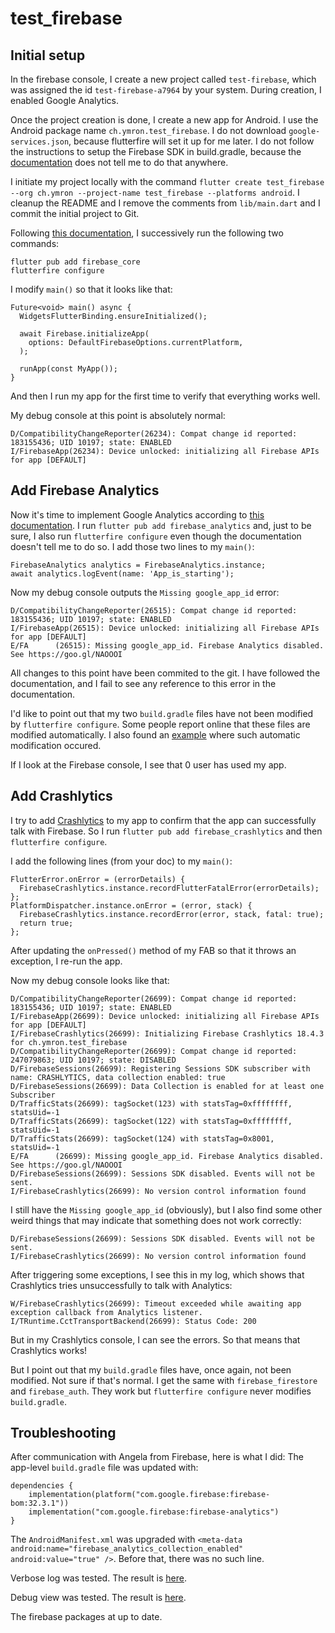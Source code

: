 # test_firebase

## Initial setup
In the firebase console, I create a new project called `test-firebase`, which was assigned the id `test-firebase-a7964` by your system. During creation, I enabled Google Analytics.

Once the project creation is done, I create a new app for Android. I use the Android package name `ch.ymron.test_firebase`. I do not download `google-services.json`, because flutterfire will set it up for me later. I do not follow the instructions to setup the Firebase SDK in build.gradle, because the [documentation](https://firebase.google.com/docs/flutter/setup?authuser=0&hl=en&platform=android) does not tell me to do that anywhere.

I initiate my project locally with the command `flutter create test_firebase --org ch.ymron --project-name test_firebase --platforms android`. I cleanup the README and I remove the comments from `lib/main.dart` and I commit the initial project to Git.

Following [this documentation](https://firebase.google.com/docs/flutter/setup?authuser=0&hl=en&platform=android), I successively run the following two commands:
```
flutter pub add firebase_core
flutterfire configure
```
I modify `main()` so that it looks like that:
```
Future<void> main() async {
  WidgetsFlutterBinding.ensureInitialized();

  await Firebase.initializeApp(
    options: DefaultFirebaseOptions.currentPlatform,
  );

  runApp(const MyApp());
}
```
And then I run my app for the first time to verify that everything works well.

My debug console at this point is absolutely normal:
```
D/CompatibilityChangeReporter(26234): Compat change id reported: 183155436; UID 10197; state: ENABLED
I/FirebaseApp(26234): Device unlocked: initializing all Firebase APIs for app [DEFAULT]
```

## Add Firebase Analytics
Now it's time to implement Google Analytics according to [this documentation](https://firebase.google.com/docs/analytics/get-started?platform=flutter&authuser=0).
I run `flutter pub add firebase_analytics` and, just to be sure, I also run `flutterfire configure` even though the documentation doesn't tell me to do so. I add those two lines to my `main()`:
```
FirebaseAnalytics analytics = FirebaseAnalytics.instance;
await analytics.logEvent(name: 'App_is_starting');
```

Now my debug console outputs the `Missing google_app_id` error:
```
D/CompatibilityChangeReporter(26515): Compat change id reported: 183155436; UID 10197; state: ENABLED
I/FirebaseApp(26515): Device unlocked: initializing all Firebase APIs for app [DEFAULT]
E/FA      (26515): Missing google_app_id. Firebase Analytics disabled. See https://goo.gl/NAOOOI
```

All changes to this point have been commited to the git. I have followed the documentation, and I fail to see any reference to this error in the documentation.

I'd like to point out that my two `build.gradle` files have not been modified by `flutterfire configure`. Some people report online that these files are modified automatically. I also found an [example](https://github.com/OpenSphereSoftware/FlutterMadeEasy_ZeroToMastery/blob/main/5_todo_app/android/app/build.gradle) where such automatic modification occured. 

If I look at the Firebase console, I see that 0 user has used my app.

## Add Crashlytics
I try to add [Crashlytics](https://firebase.google.com/docs/crashlytics/get-started?platform=flutter#add-sdk) to my app to confirm that the app can successfully talk with Firebase. So I run `flutter pub add firebase_crashlytics` and then `flutterfire configure`.

I add the following lines (from your doc) to my `main()`:
```
FlutterError.onError = (errorDetails) {
  FirebaseCrashlytics.instance.recordFlutterFatalError(errorDetails);
};
PlatformDispatcher.instance.onError = (error, stack) {
  FirebaseCrashlytics.instance.recordError(error, stack, fatal: true);
  return true;
};
```

After updating the `onPressed()` method of my FAB so that it throws an exception, I re-run the app.

Now my debug console looks like that:
```
D/CompatibilityChangeReporter(26699): Compat change id reported: 183155436; UID 10197; state: ENABLED
I/FirebaseApp(26699): Device unlocked: initializing all Firebase APIs for app [DEFAULT]
I/FirebaseCrashlytics(26699): Initializing Firebase Crashlytics 18.4.3 for ch.ymron.test_firebase
D/CompatibilityChangeReporter(26699): Compat change id reported: 247079863; UID 10197; state: DISABLED
D/FirebaseSessions(26699): Registering Sessions SDK subscriber with name: CRASHLYTICS, data collection enabled: true
D/FirebaseSessions(26699): Data Collection is enabled for at least one Subscriber
D/TrafficStats(26699): tagSocket(123) with statsTag=0xffffffff, statsUid=-1
D/TrafficStats(26699): tagSocket(122) with statsTag=0xffffffff, statsUid=-1
D/TrafficStats(26699): tagSocket(124) with statsTag=0x8001, statsUid=-1
E/FA      (26699): Missing google_app_id. Firebase Analytics disabled. See https://goo.gl/NAOOOI
D/FirebaseSessions(26699): Sessions SDK disabled. Events will not be sent.
I/FirebaseCrashlytics(26699): No version control information found
```

I still have the `Missing google_app_id` (obviously), but I also find some other weird things that may indicate that something does not work correctly:
```
D/FirebaseSessions(26699): Sessions SDK disabled. Events will not be sent.
I/FirebaseCrashlytics(26699): No version control information found
```
After triggering some exceptions, I see this in my log, which shows that Crashlytics tries unsuccessfully to talk with Analytics:
```
W/FirebaseCrashlytics(26699): Timeout exceeded while awaiting app exception callback from Analytics listener.
I/TRuntime.CctTransportBackend(26699): Status Code: 200
```

But in my Crashlytics console, I can see the errors. So that means that Crashlytics works!

But I point out that my `build.gradle` files have, once again, not been modified. Not sure if that's normal. I get the same with `firebase_firestore` and `firebase_auth`. They work but `flutterfire configure` never modifies `build.gradle`.

## Troubleshooting
After communication with Angela from Firebase, here is what I did:
The app-level `build.gradle` file was updated with:
```
dependencies {
    implementation(platform("com.google.firebase:firebase-bom:32.3.1"))
    implementation("com.google.firebase:firebase-analytics")
}
```
The `AndroidManifest.xml` was upgraded with `<meta-data android:name="firebase_analytics_collection_enabled" android:value="true" />`. Before that, there was no such line.

Verbose log was tested. The result is [here](/verbose_log.md).

Debug view was tested. The result is [here](/debug_view_log.md).

The firebase packages at up to date.